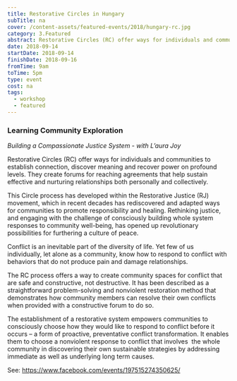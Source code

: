 ```yaml
---
title: Restorative Circles in Hungary
subTitle: na
cover: /content-assets/featured-events/2018/hungary-rc.jpg
category: 3.Featured
abstract: Restorative Circles (RC) offer ways for individuals and communities to establish connection, discover meaning and recover power on profound levels. They create forums for reaching agreements that help sustain effective and nurturing relationships both personally and collectively.
date: 2018-09-14
startDate: 2018-09-14
finishDate: 2018-09-16
fromTime: 9am
toTime: 5pm
type: event
cost: na
tags:
  - workshop
  - featured
---
```


### Learning Community Exploration

_Building a Compassionate Justice System - with L’aura Joy_

Restorative Circles (RC) offer ways for individuals and communities to establish connection, discover meaning and recover power on profound levels. They create forums for reaching agreements that help sustain effective and nurturing relationships both personally and collectively.

This Circle process has developed within the Restorative Justice (RJ) movement, which in recent decades has rediscovered and adapted ways for communities to promote responsibility and healing. Rethinking justice, and engaging with the challenge of consciously building whole system responses to community well-being, has opened up revolutionary possibilities for furthering a culture of peace.

Conflict is an inevitable part of the diversity of life. Yet few of us individually, let alone as a community, know how to respond to conflict with behaviors that do not produce pain and damage relationships.

The RC process offers a way to create community spaces for conflict that are safe and constructive, not destructive. It has been described as a straightforward problem-solving and nonviolent restoration method that demonstrates how community members can resolve their own conflicts when provided with a constructive forum to do so.

The establishment of a restorative system empowers communities to consciously choose how they would like to respond to conflict before it occurs – a form of proactive, preventative conflict transformation. It enables them to choose a nonviolent response to conflict that involves  the whole community in discovering their own sustainable strategies by addressing immediate as well as underlying long term causes.

See: https://www.facebook.com/events/197515274350625/
